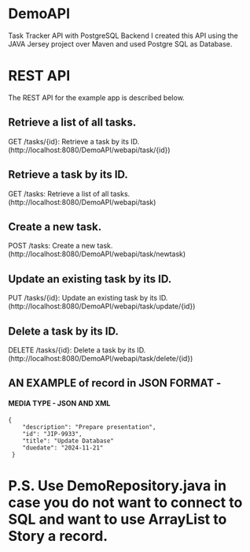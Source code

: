 # DemoAPI
Task Tracker API with PostgreSQL Backend
I created this API using the JAVA Jersey project over Maven and used Postgre SQL as Database.

# REST API
The REST API for the example app is described below.


## Retrieve a list of all tasks.

GET /tasks/{id}: Retrieve a task by its ID.(http://localhost:8080/DemoAPI/webapi/task/{id})
## Retrieve a task by its ID.

GET /tasks: Retrieve a list of all tasks.(http://localhost:8080/DemoAPI/webapi/task)
## Create a new task.

POST /tasks: Create a new task.(http://localhost:8080/DemoAPI/webapi/task/newtask)
## Update an existing task by its ID.

PUT /tasks/{id}: Update an existing task by its ID.(http://localhost:8080/DemoAPI/webapi/task/update/{id})
## Delete a task by its ID.

DELETE /tasks/{id}: Delete a task by its ID.(http://localhost:8080/DemoAPI/webapi/task/delete/{id})

## AN EXAMPLE of record in JSON FORMAT - 
#### MEDIA TYPE - JSON AND XML

    {
        "description": "Prepare presentation",
        "id": "JIP-9933",
        "title": "Update Database"
        "duedate": "2024-11-21"
     } 

 # P.S. Use DemoRepository.java in case you do not want to connect to SQL and want to use ArrayList to Story a record.
